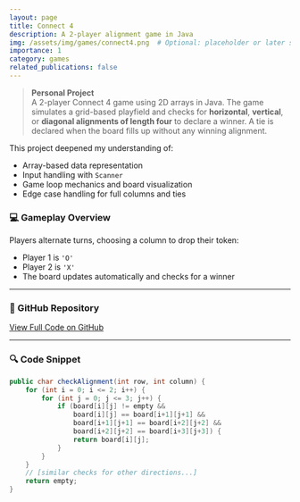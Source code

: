```yaml
---
layout: page
title: Connect 4
description: A 2-player alignment game in Java
img: /assets/img/games/connect4.png  # Optional: placeholder or later screenshot
importance: 1
category: games
related_publications: false
---
```


> **Personal Project**  
> A 2-player Connect 4 game using 2D arrays in Java. The game simulates a grid-based playfield and checks for **horizontal**, **vertical**, or **diagonal alignments of length four** to declare a winner. A tie is declared when the board fills up without any winning alignment.

This project deepened my understanding of:
- Array-based data representation
- Input handling with `Scanner`
- Game loop mechanics and board visualization
- Edge case handling for full columns and ties

### 💻 Gameplay Overview

Players alternate turns, choosing a column to drop their token:
- Player 1 is `'O'`
- Player 2 is `'X'`
- The board updates automatically and checks for a winner

---

### 🔗 GitHub Repository

[View Full Code on GitHub](https://github.com/pinakirm/Connect-Four)

---

### 🔍 Code Snippet

```java
public char checkAlignment(int row, int column) {
    for (int i = 0; i <= 2; i++) {
        for (int j = 0; j <= 3; j++) {
            if (board[i][j] != empty &&
                board[i][j] == board[i+1][j+1] &&
                board[i+1][j+1] == board[i+2][j+2] &&
                board[i+2][j+2] == board[i+3][j+3]) {
                return board[i][j];
            }
        }
    }
    // [similar checks for other directions...]
    return empty;
}
